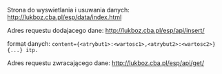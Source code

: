 Strona do wyswietlania i usuwania danych:
http://lukboz.cba.pl/esp/data/index.html

Adres requestu dodajacego dane:
http://lukboz.cba.pl/esp/api/insert/

format danych: `content={<atrybut1>:<wartosc1>,<atrybut2>:<wartosc2>}{...} itp.`

Adres requestu zwracającego dane:
http://lukboz.cba.pl/esp/api/get/

